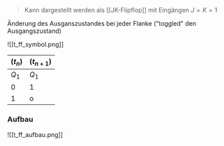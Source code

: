 > Kann dargestellt werden als [[JK-Flipflop]] mit Eingängen $J = K = 1$

Änderung des Ausganszustandes bei jeder Flanke ("toggled" den Ausgangszustand)

![[t_ff_symbol.png]]

| $(t_{n})$ | $(t_{n+1})$ |
| ---- | ---- |
| $Q_{1}$ | $Q_{1}$ |
| 0 | 1 |
| 1 | o |
### Aufbau
![[t_ff_aufbau.png]]
